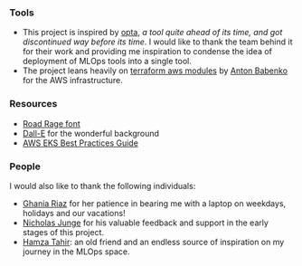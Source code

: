 ### Tools

- This project is inspired by [opta](https://github.com/run-x/opta), _a tool quite ahead of its time, and got discontinued way before its time_. I would like to thank the team behind it for their work and providing me inspiration to condense the idea of deployment of MLOps tools into a single tool.
- The project leans heavily on [terraform aws modules](https://github.com/terraform-aws-modules/) by [Anton Babenko](https://www.linkedin.com/in/antonbabenko/) for the AWS infrastructure.

### Resources

- [Road Rage font](https://www.fontspace.com/road-rage-font-f43310)
- [Dall-E](https://openai.com/dall-e-2) for the wonderful background
- [AWS EKS Best Practices Guide](https://aws.github.io/aws-eks-best-practices/)

### People

I would also like to thank the following individuals:

- [Ghania Riaz](https://www.linkedin.com/in/ghaniariaz) for her patience in bearing me with a laptop on weekdays, holidays and our vacations!
- [Nicholas Junge](https://www.linkedin.com/in/nicholas-junge/) for his valuable feedback and support in the early stages of this project.
- [Hamza Tahir](https://www.linkedin.com/in/hamzatahirofficial): an old friend and an endless source of inspiration on my journey in the MLOps space.
